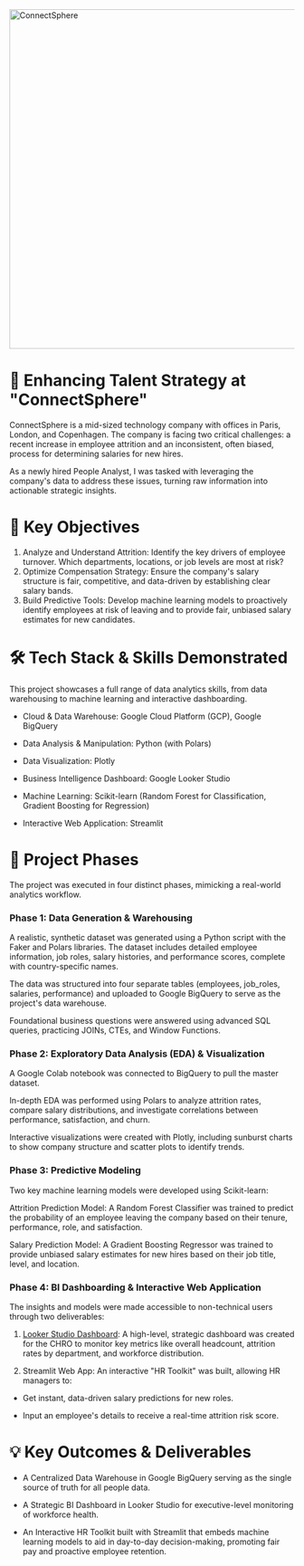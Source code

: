 
<img width="600" height="600" alt="ConnectSphere" src="https://github.com/user-attachments/assets/dd3f9f1b-53b2-47d9-a296-d3bfbb6360d6" />

# 🏢 Enhancing Talent Strategy at "ConnectSphere"
ConnectSphere is a mid-sized technology company with offices in Paris, London, and Copenhagen. The company is facing two critical challenges: a recent increase in employee attrition and an inconsistent, often biased, process for determining salaries for new hires.

As a newly hired People Analyst, I was tasked with leveraging the company's data to address these issues, turning raw information into actionable strategic insights.

# 🎯 Key Objectives
1. Analyze and Understand Attrition: Identify the key drivers of employee turnover. Which departments, locations, or job levels are most at risk?
2. Optimize Compensation Strategy: Ensure the company's salary structure is fair, competitive, and data-driven by establishing clear salary bands.
3. Build Predictive Tools: Develop machine learning models to proactively identify employees at risk of leaving and to provide fair, unbiased salary estimates for new candidates.

# 🛠️ Tech Stack & Skills Demonstrated
This project showcases a full range of data analytics skills, from data warehousing to machine learning and interactive dashboarding.

- Cloud & Data Warehouse: Google Cloud Platform (GCP), Google BigQuery

- Data Analysis & Manipulation: Python (with Polars)

- Data Visualization: Plotly

- Business Intelligence Dashboard: Google Looker Studio

- Machine Learning: Scikit-learn (Random Forest for Classification, Gradient Boosting for Regression)

- Interactive Web Application: Streamlit

# 📂 Project Phases
The project was executed in four distinct phases, mimicking a real-world analytics workflow.

### Phase 1: Data Generation & Warehousing
A realistic, synthetic dataset was generated using a Python script with the Faker and Polars libraries. The dataset includes detailed employee information, job roles, salary histories, and performance scores, complete with country-specific names.

The data was structured into four separate tables (employees, job_roles, salaries, performance) and uploaded to Google BigQuery to serve as the project's data warehouse.

Foundational business questions were answered using advanced SQL queries, practicing JOINs, CTEs, and Window Functions.

### Phase 2: Exploratory Data Analysis (EDA) & Visualization
A Google Colab notebook was connected to BigQuery to pull the master dataset.

In-depth EDA was performed using Polars to analyze attrition rates, compare salary distributions, and investigate correlations between performance, satisfaction, and churn.

Interactive visualizations were created with Plotly, including sunburst charts to show company structure and scatter plots to identify trends.

### Phase 3: Predictive Modeling
Two key machine learning models were developed using Scikit-learn:

Attrition Prediction Model: A Random Forest Classifier was trained to predict the probability of an employee leaving the company based on their tenure, performance, role, and satisfaction.

Salary Prediction Model: A Gradient Boosting Regressor was trained to provide unbiased salary estimates for new hires based on their job title, level, and location.

### Phase 4: BI Dashboarding & Interactive Web Application
The insights and models were made accessible to non-technical users through two deliverables:

1. [Looker Studio Dashboard](https://lookerstudio.google.com/reporting/6b025333-dbf2-4624-b178-053317cb4242): A high-level, strategic dashboard was created for the CHRO to monitor key metrics like overall headcount, attrition rates by department, and workforce distribution.

2. Streamlit Web App: An interactive "HR Toolkit" was built, allowing HR managers to:

 - Get instant, data-driven salary predictions for new roles.

 - Input an employee's details to receive a real-time attrition risk score.

# 💡 Key Outcomes & Deliverables
- A Centralized Data Warehouse in Google BigQuery serving as the single source of truth for all people data.

- A Strategic BI Dashboard in Looker Studio for executive-level monitoring of workforce health.

- An Interactive HR Toolkit built with Streamlit that embeds machine learning models to aid in day-to-day decision-making, promoting fair pay and proactive employee retention.



